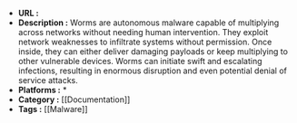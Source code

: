 - **URL :** 
- **Description :** Worms are autonomous malware capable of multiplying across networks without needing human intervention. They exploit network weaknesses to infiltrate systems without permission. Once inside, they can either deliver damaging payloads or keep multiplying to other vulnerable devices. Worms can initiate swift and escalating infections, resulting in enormous disruption and even potential denial of service attacks.
- **Platforms :** *
- **Category :** [[Documentation]]
- **Tags :** [[Malware]]